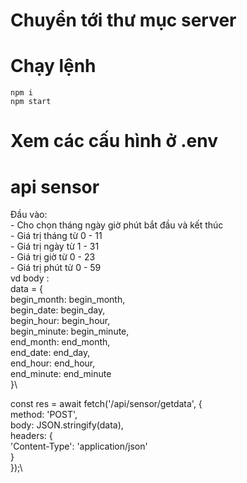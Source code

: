 # Chuyển tới thư mục server

# Chạy lệnh

```
npm i
npm start
```

# Xem các cấu hình ở .env

# api sensor
Đầu vào:\
    - Cho chọn tháng ngày giờ phút bắt đầu và kết thúc\
    - Giá trị tháng từ 0 - 11\
    - Giá trị ngày từ 1 - 31\
    - Giá trị giờ từ 0 - 23\
    - Giá trị phút từ 0 - 59\
vd body : \
data = {\
    begin_month: begin_month,\
    begin_date: begin_day,\
    begin_hour: begin_hour,\
    begin_minute: begin_minute,\
    end_month: end_month,\
    end_date: end_day,\
    end_hour: end_hour,\
    end_minute: end_minute\
}\

const res = await fetch('/api/sensor/getdata', {\
                    method: 'POST',\
                    body: JSON.stringify(data),\
                    headers: {\
                        'Content-Type': 'application/json'\
                    }\
                });\